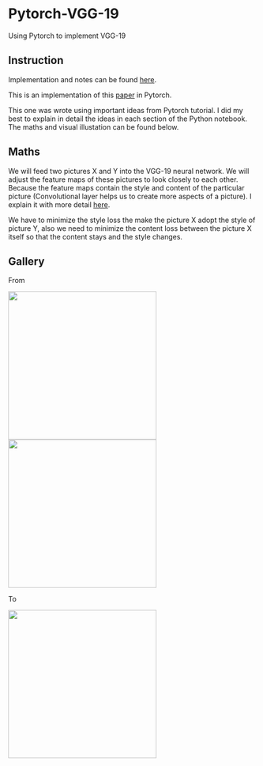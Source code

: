 # Pytorch-VGG-19

Using Pytorch to implement VGG-19

## Instruction

Implementation and notes can be found [here](https://github.com/Aleadinglight/Pytorch-VGG-19/blob/master/VGG_19.ipynb).

This is an implementation of this [paper](https://www.cv-foundation.org/openaccess/content_cvpr_2016/papers/Gatys_Image_Style_Transfer_CVPR_2016_paper.pdf) in Pytorch.

This one was wrote using important ideas from Pytorch tutorial. I did my best to explain in detail the ideas in each section of the Python notebook. The maths and visual illustation can be found below.

## Maths

We will feed two pictures X and Y into the VGG-19 neural network. We will adjust the feature maps of these pictures to look closely to each other. Because the feature maps contain the style and content of the particular picture (Convolutional layer helps us to create more aspects of a picture). I explain it with more detail [here](https://github.com/Aleadinglight/Pytorch-VGG-19/blob/master/VGG_19.ipynb).

We have to minimize the style loss the make the picture X adopt the style of picture Y, also we need to minimize the content loss between the picture X itself so that the content stays and the style changes.

## Gallery

From

<img src="../master/picture/ava.png" width="300"> <img src="../master/picture/style.png" width="300">

To

<img src="../master/picture/ava_after.png" width="300">
